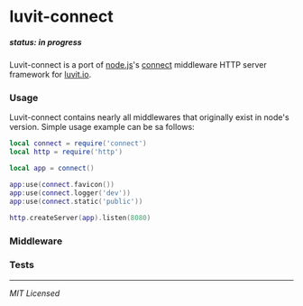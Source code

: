 # luvit-connect

##### status: in progress

Luvit-connect is a port of [node.js](http://nodejs.org/)'s [connect](https://github.com/senchalabs/connect) middleware HTTP server framework for [luvit.io](http://luvit.io/).

### Usage

Luvit-connect contains nearly all middlewares that originally exist in node's version. Simple usage example can be sa follows:

```lua
local connect = require('connect')
local http = require('http')

local app = connect()

app:use(connect.favicon())
app:use(connect.logger('dev'))
app:use(connect.static('public'))

http.createServer(app).listen(8080)
```

### Middleware

### Tests

---
*MIT Licensed*
